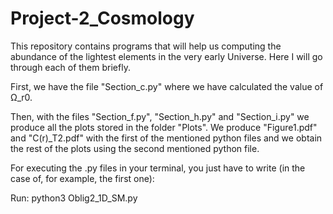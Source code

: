# Project-2_Cosmology


This repository contains programs that will help us computing the abundance of the lightest elements in the very early Universe. Here I will go through each of them briefly.

First, we have the file "Section_c.py" where we have calculated the value of Ω_r0.

Then, with the files "Section_f.py", "Section_h.py" and "Section_i.py" we produce all the plots stored in the folder "Plots". We produce "Figure1.pdf" and "C(r)_T2.pdf" with the first of the mentioned python files and we obtain the rest of the plots using the second mentioned python file.

For executing the .py files in your terminal, you just have to write (in the case of, for example, the first one):

Run: python3 Oblig2_1D_SM.py
